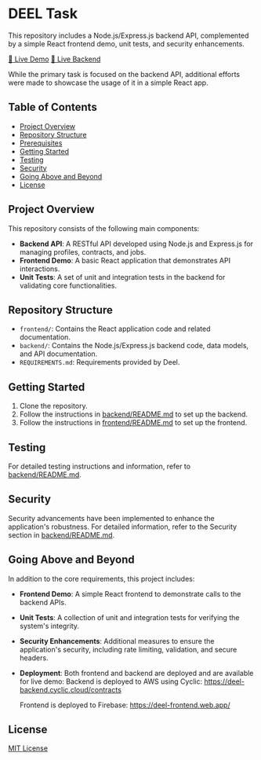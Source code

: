 # DEEL Task

This repository includes a Node.js/Express.js backend API, complemented by a simple React frontend demo, unit tests, and security enhancements.

[🚀 Live Demo](https://deel-frontend.web.app/)
[🚀 Live Backend](https://deel-backend.cyclic.cloud/contracts)

While the primary task is focused on the backend API, additional efforts were made to showcase the usage of it in a simple React app.

## Table of Contents

- [Project Overview](#project-overview)
- [Repository Structure](#repository-structure)
- [Prerequisites](#prerequisites)
- [Getting Started](#getting-started)
- [Testing](#testing)
- [Security](#security)
- [Going Above and Beyond](#going-above-and-beyond)
- [License](#license)

## Project Overview

This repository consists of the following main components:

- **Backend API**: A RESTful API developed using Node.js and Express.js for managing profiles, contracts, and jobs.
- **Frontend Demo**: A basic React application that demonstrates API interactions.
- **Unit Tests**: A set of unit and integration tests in the backend for validating core functionalities.

## Repository Structure

- `frontend/`: Contains the React application code and related documentation.
- `backend/`: Contains the Node.js/Express.js backend code, data models, and API documentation.
- `REQUIREMENTS.md`: Requirements provided by Deel.

## Getting Started

1. Clone the repository.
2. Follow the instructions in [backend/README.md](backend/README.md) to set up the backend.
3. Follow the instructions in [frontend/README.md](frontend/README.md) to set up the frontend.

## Testing

For detailed testing instructions and information, refer to [backend/README.md](backend/README.md).

## Security

Security advancements have been implemented to enhance the application's robustness. For detailed information, refer to the Security section in [backend/README.md](backend/README.md).

## Going Above and Beyond

In addition to the core requirements, this project includes:

- **Frontend Demo**: A simple React frontend to demonstrate calls to the backend APIs.
- **Unit Tests**: A collection of unit and integration tests for verifying the system's integrity.
- **Security Enhancements**: Additional measures to ensure the application's security, including rate limiting, validation, and secure headers.
- **Deployment**: Both frontend and backend are deployed and are available for live demo:
  Backend is deployed to AWS using Cyclic: https://deel-backend.cyclic.cloud/contracts

  Frontend is deployed to Firebase: https://deel-frontend.web.app/

## License

[MIT License](LICENSE.md)
